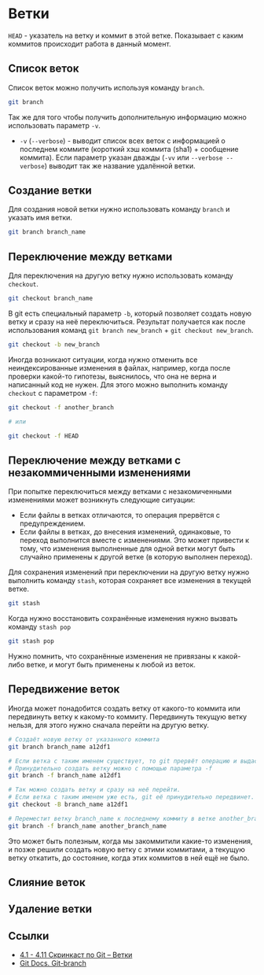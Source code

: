 # Ветки

`HEAD` - указатель на ветку и коммит в этой ветке. Показывает с каким коммитов происходит работа в данный момент.

## Список веток

Список веток можно получить используя команду `branch`.

```bash
git branch
```

Так же для того чтобы получить дополнительную информацию можно использовать параметр `-v`.

- `-v` (`--verbose`) - выводит список всех веток с информацией о последнем коммите (короткий хэш коммита (sha1) + сообщение коммита). Если параметр указан дважды (`-vv` или `--verbose --verbose`) выводит так же название удалённой ветки.

## Создание ветки

Для создания новой ветки нужно использовать команду `branch` и указать имя ветки.

```bash
git branch branch_name
```

## Переключение между ветками

Для переключения на другую ветку нужно использовать команду `checkout`.

```bash
git checkout branch_name
```

В git есть специальный параметр `-b`, который позволяет создать новую ветку и сразу на неё переключиться. Результат получается как после использования команд `git branch new_branch` + `git checkout new_branch`.

```bash
git checkout -b new_branch
```

Иногда возникают ситуации, когда нужно отменить все неиндексированные изменения в файлах, например, когда после проверки какой-то гипотезы, выяснилось, что она не верна и написанный код не нужен. Для этого можно выполнить команду `checkout` с параметром `-f`:

```bash
git checkout -f another_branch

# или

git checkout -f HEAD
```

## Переключение между ветками с незакоммиченными изменениями

При попытке переключиться между ветками с незакомиченными изменениями может возникнуть следующие ситуации:

- Если файлы в ветках отличаются, то операция прервётся с предупреждением.
- Если файлы в ветках, до внесения изменений, одинаковые, то переход выполнится вместе с изменениями. Это может привести к тому, что изменения выполненные для одной ветки могут быть случайно применены к другой ветке (в которую выполнен переход).

Для сохранения изменений при переключении на другую ветку нужно выполнить команду `stash`, которая сохраняет все изменения в текущей ветке.

```bash
git stash
```

Когда нужно восстановить сохранённые изменения нужно вызвать команду `stash pop`

```bash
git stash pop
```

Нужно помнить, что сохранённые изменения не привязаны к какой-либо ветке, и могут быть применены к любой из веток.

## Передвижение веток

Иногда может понадобится создать ветку от какого-то коммита или передвинуть ветку к какому-то коммиту. Передвинуть текущую ветку нельзя, для этого нужно сначала перейти на другую ветку.

```bash
# Создаёт новую ветку от указанного коммита
git branch branch_name a12df1

# Если ветка с таким именем существует, то git прервёт операцию и выдаст предупреждение.
# Принудительно создать ветку можно с помощью параметра -f
git branch -f branch_name a12df1

# Так можно создать ветку и сразу на неё перейти.
# Если ветка с таким именем уже есть, git её принудительно передвинет.
git checkout -B branch_name a12df1

# Переместит ветку branch_name к последнему коммиту в ветке another_branch_name
git branch -f branch_name another_branch_name
```

Это может быть полезным, когда мы закоммитили какие-то изменения, и позже решили создать новую ветку с этими коммитами, а текущую ветку откатить, до состояние, когда этих коммитов в ней ещё не было.

## Слияние веток

## Удаление ветки

## Ссылки

- [4.1 - 4.11 Скринкаст по Git – Ветки](https://www.youtube.com/watch?v=A9C7lJMaf1M&list=PLDyvV36pndZHkDRik6kKF6gSb0N0W995h&index=20)
- [Git Docs. Git-branch](https://git-scm.com/docs/git-branch)
